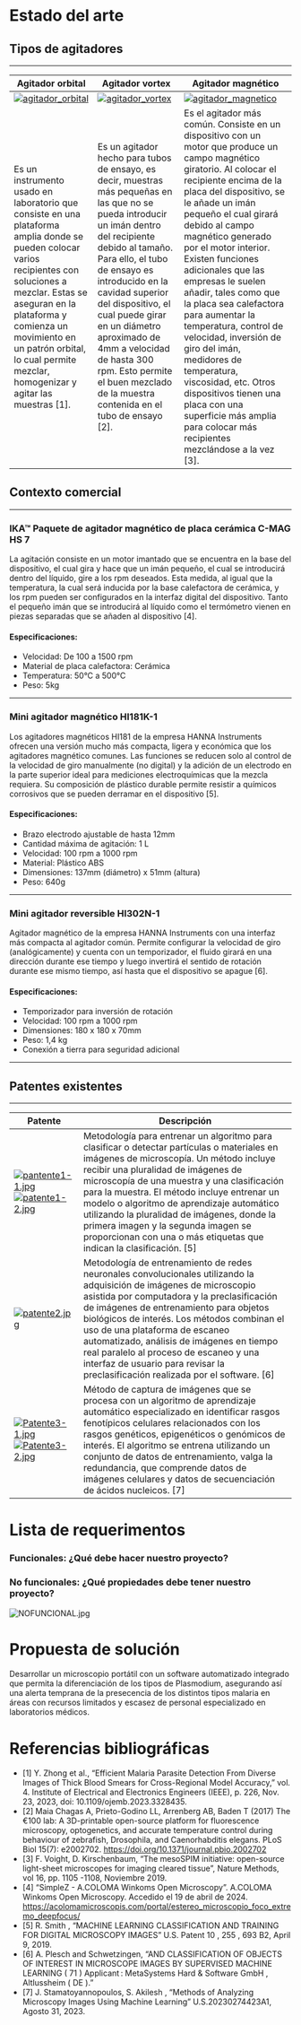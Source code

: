 # Estado del arte
## Tipos de agitadores
---

| Agitador orbital | Agitador vortex | Agitador magnético |
| ------------ | ------------ | ------------- |
| [![agitador_orbital](pic1-1 "agitador_orbital")](https://postimg.cc/d7jKvTrM "agitador_orbital") | [![agitador_vortex](pic1-2 "agitador_vortex")](https://i.postimg.cc/4d6GpjM8/agitador-vortex.jpg "agitador_vortex") | [![agitador_magnetico](pic1-3 "agitador_magnetico")](https://i.postimg.cc/GhhRs7jQ/agitador-magnetico.jpg "agitador_magnetico") |
|Es un instrumento usado en laboratorio que consiste en una plataforma amplia donde se pueden colocar varios recipientes con soluciones a mezclar. Estas se aseguran en la plataforma y comienza un movimiento en un patrón orbital, lo cual permite mezclar, homogenizar y agitar las muestras [1]. | Es un agitador hecho para tubos de ensayo, es decir, muestras más pequeñas en las que no se pueda introducir un imán dentro del recipiente debido al tamaño. Para ello, el tubo de ensayo es introducido en la cavidad superior del dispositivo, el cual puede girar en un diámetro aproximado de 4mm a velocidad de hasta 300 rpm. Esto permite el buen mezclado de la muestra contenida en el tubo de ensayo [2]. | Es el agitador más común. Consiste en un dispositivo con un motor que produce un campo magnético giratorio. Al colocar el recipiente encima de la placa del dispositivo, se le añade un imán pequeño el cual girará debido al campo magnético generado por el motor interior. Existen funciones adicionales que las empresas le suelen añadir, tales como que la placa sea calefactora para aumentar la temperatura, control de velocidad, inversión de giro del imán, medidores de temperatura, viscosidad, etc. Otros dispositivos tienen una placa con una superficie más amplia para colocar más recipientes mezclándose a la vez [3]. |


## Contexto comercial
---
### IKA™ Paquete de agitador magnético de placa cerámica C-MAG HS 7
La agitación consiste en un motor imantado que se encuentra en la base del dispositivo, el cual gira y hace que un imán pequeño, el cual se introducirá dentro del líquido, gire a los rpm deseados. Esta medida, al igual que la temperatura, la cual será inducida por la base calefactora de cerámica, y los rpm pueden ser configurados en la interfaz digital del dispositivo. Tanto el pequeño imán que se introducirá al líquido como el termómetro vienen en piezas separadas que se añaden al dispositivo [4].

#### Especificaciones:
- Velocidad: De 100 a 1500 rpm
- Material de placa calefactora: Cerámica
- Temperatura: 50°C a 500°C
- Peso: 5kg

---
### Mini agitador magnético HI181K-1
Los agitadores magnéticos HI181 de la empresa HANNA Instruments ofrecen una versión mucho más compacta, ligera y económica que los agitadores magnético comunes. Las funciones se reducen solo al control de la velocidad de giro manualmente (no digital) y la adición de un electrodo en la parte superior ideal para mediciones electroquímicas que la mezcla requiera. Su composición de plástico durable permite resistir a químicos corrosivos que se pueden derramar en el dispositivo [5].

#### Especificaciones:
- Brazo electrodo ajustable de hasta 12mm
- Cantidad máxima de agitación: 1 L
- Velocidad: 100 rpm a 1000 rpm
- Material: Plástico ABS
- Dimensiones: 137mm (diámetro) x 51mm (altura)
- Peso: 640g

---
### Mini agitador reversible HI302N-1
Agitador magnético de la empresa HANNA Instruments con una interfaz más compacta al agitador común. Permite configurar la velocidad de giro (analógicamente) y cuenta con un temporizador, el fluido girará en una dirección durante ese tiempo y luego invertirá el sentido de rotación durante ese mismo tiempo, así hasta que el dispositivo se apague [6].

#### Especificaciones:
- Temporizador para inversión de rotación
- Velocidad: 100 rpm a 1000 rpm
- Dimensiones: 180 x 180 x 70mm
- Peso: 1,4 kg
- Conexión a tierra para seguridad adicional

----
## Patentes existentes
----

| Patente | Descripción |
|-------------|-------------|
| [![pantente1-1.jpg](https://i.postimg.cc/DfxwcjWn/pantente1-1.jpg)](https://postimg.cc/6TGKWhLm) [![patente1-2.jpg](https://i.postimg.cc/tRkYMRc0/patente1-2.jpg)](https://postimg.cc/K4KGKbFQ) |Metodología para entrenar un algoritmo para clasificar o detectar partículas o materiales en imágenes de microscopía. Un método incluye recibir una pluralidad de imágenes de microscopía de una muestra y una clasificación para la muestra. El método incluye entrenar un modelo o algoritmo de aprendizaje automático utilizando la pluralidad de imágenes, donde la primera imagen y la segunda imagen se proporcionan con una o más etiquetas que indican la clasificación. [5]|
|[![patente2.jpg](https://i.postimg.cc/j5k6GXWn/patente2.jpg)](https://postimg.cc/ygcSR0y7) | Metodología de entrenamiento de redes neuronales convolucionales utilizando la adquisición de imágenes de microscopio asistida por computadora y la preclasificación de imágenes de entrenamiento para objetos biológicos de interés. Los métodos combinan el uso de una plataforma de escaneo automatizado, análisis de imágenes en tiempo real paralelo al proceso de escaneo y una interfaz de usuario para revisar la preclasificación realizada por el software. [6]|
| [![Patente3-1.jpg](https://i.postimg.cc/CxcKccrj/Patente3-1.jpg)](https://postimg.cc/bZ28J9hJ) [![Patente3-2.jpg](https://i.postimg.cc/fyYL5Z1L/Patente3-2.jpg)](https://postimg.cc/SYNkx0SF) | Método de captura de imágenes que se procesa con un algoritmo de aprendizaje automático especializado en identificar rasgos fenotípicos celulares relacionados con los rasgos genéticos, epigenéticos o genómicos de interés. El algoritmo se entrena utilizando un conjunto de datos de entrenamiento, valga la redundancia, que comprende datos de imágenes celulares y datos de secuenciación de ácidos nucleicos. [7]|
# Lista de requerimentos
### Funcionales: ¿Qué debe hacer nuestro proyecto?

### No funcionales: ¿Qué propiedades debe tener nuestro proyecto?
![NOFUNCIONAL.jpg](https://i.postimg.cc/XYtMg4DB/no-Funcionales.png)
# Propuesta de solución
Desarrollar un microscopio portátil con un software automatizado integrado que permita la diferenciación de los tipos de Plasmodium, asegurando así una alerta temprana de la presecencia de los distintos tipos malaria en áreas con recursos limitados y escasez de personal especializado en laboratorios médicos.

# Referencias bibliográficas
- [1] Y. Zhong et al., “Efficient Malaria Parasite Detection From Diverse Images of Thick Blood Smears for Cross-Regional Model Accuracy,” vol. 4. Institute of Electrical and Electronics Engineers (IEEE), p. 226, Nov. 23, 2023, doi: 10.1109/ojemb.2023.3328435.
- [2] Maia Chagas A, Prieto-Godino LL, Arrenberg AB, Baden T (2017) The €100 lab: A 3D-printable open-source platform for fluorescence microscopy, optogenetics, and accurate temperature control during behaviour of zebrafish, Drosophila, and Caenorhabditis elegans. PLoS Biol 15(7): e2002702. https://doi.org/10.1371/journal.pbio.2002702
- [3] F. Voight, D. Kirschenbaum, “The mesoSPIM initiative: open-source light-sheet microscopes for imaging cleared tissue”, Nature Methods, vol 16, pp. 1105 -1108, Noviembre 2019.
- [4] “SimpleZ - A.COLOMA Winkoms Open Microscopy”. A.COLOMA Winkoms Open Microscopy. Accedido el 19 de abril de 2024.  https://acolomamicroscopis.com/portal/estereo_microscopio_foco_extremo_deepfocus/
- [5] R. Smith , “MACHINE LEARNING CLASSIFICATION AND TRAINING FOR DIGITAL MICROSCOPY IMAGES” U.S. Patent 10 , 255 , 693 B2, April 9, 2019.
- [6] A. Plesch and Schwetzingen, “AND CLASSIFICATION OF OBJECTS OF INTEREST IN MICROSCOPE IMAGES BY SUPERVISED MACHINE LEARNING ( 71 ) Applicant : MetaSystems Hard & Software GmbH , Altlussheim ( DE ).”
- [7] J. Stamatoyannopoulos, S. Akilesh , “Methods of Analyzing Microscopy Images Using Machine Learning” U.S.20230274423A1, Agosto 31, 2023.
